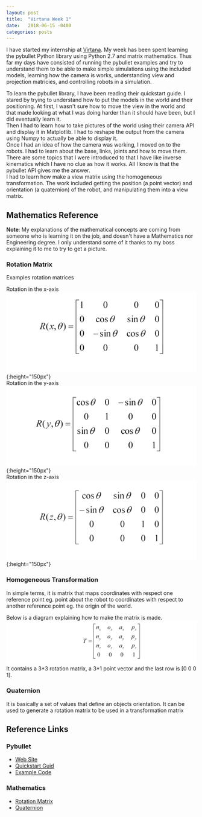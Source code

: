 ```yaml
---
layout: post
title:  "Virtana Week 1"
date:   2018-06-15 -0400
categories: posts
---
```


I have started my internship at [Virtana](https://virtanatech.com/). My week has been spent learning the pybullet Python library using Python 2.7 and matrix mathematics. Thus far my days have consisted of running the pybullet examples and try to understand them to be able to make simple simulations using the included models, learning how the camera is works, understanding view and projection matricies, and controlling robots in a simulation.


To learn the pybullet library, I have been reading their quickstart guide. I stared by trying to understand how to put the models in the world and their positioning. At first, I wasn't sure how to move the view in the world and that made looking at what I was doing harder than it should have been, but I did eventually learn it.<br>
Then I had to learn how to take pictures of the world using their camera API and display it in Matplotlib. I had to reshape the output from the camera using Numpy to actually be able to display it. <br>
Once I had an idea of how the camera was working, I moved on to the robots. I had to learn about the base, links, joints and how to move them. There are some topics that I were introduced to that I have like inverse kinematics which I have no clue as how it works. All I know is that the pybullet API gives me the answer. <br>
I had to learn how make a view matrix using the homogeneous transformation. The work included getting the position (a point vector) and orientation (a quaternion) of the robot, and manipulating them into a view matrix.


## Mathematics Reference
**Note**: My explanations of the mathematical concepts are coming from someone who is learning it on the job, and doesn't have a Mathematics nor Engineering degree. 
I only understand some of it thanks to my boss explaining it to me to try to get a picture.

### Rotation Matrix
Examples rotation matrices

Rotation in the x-axis
![Rotation in the x-axis with angle &#952;](/images/maths/Rotate_X.png){:height="150px"} <br>
Rotation in the y-axis
![Rotation in the y-axis with angle &#952;](/images/maths/Rotate_Y.png){:height="150px"} <br>
Rotation in the z-axis
![Rotation in the z-axis with angle &#952;](/images/maths/Rotate_Z.png){:height="150px"} <br>


### Homogeneous Transformation
In simple terms, it is matrix that maps coordinates with respect one reference point eg. point about the robot 
to coordinates with respect to another reference point eg. the origin of the world.


Below is a diagram explaining how to make the matrix is made.
![Homogeneous Transformation](/images/maths/Homogeneous_Transformation.png)
It contains a 3\*3 rotation matrix, a 3\*1 point vector and the last row is [0 0 0 1].


### Quaternion
It is basically a set of values that define an objects orientation. It can be used to generate a rotation matrix to be used in a transformation matrix


## Reference Links
### Pybullet
- [Web Site](https://pybullet.org/)
- [Quickstart Guid](https://docs.google.com/document/d/10sXEhzFRSnvFcl3XxNGhnD4N2SedqwdAvK3dsihxVUA/edit#heading=h.2ye70wns7io3)
- [Example Code](https://github.com/bulletphysics/bullet3/tree/master/examples/pybullet)

### Mathematics
- [Rotation Matrix](https://en.wikipedia.org/wiki/Rotation_matrix)
- [Quaternion](https://en.wikipedia.org/wiki/Quaternion)